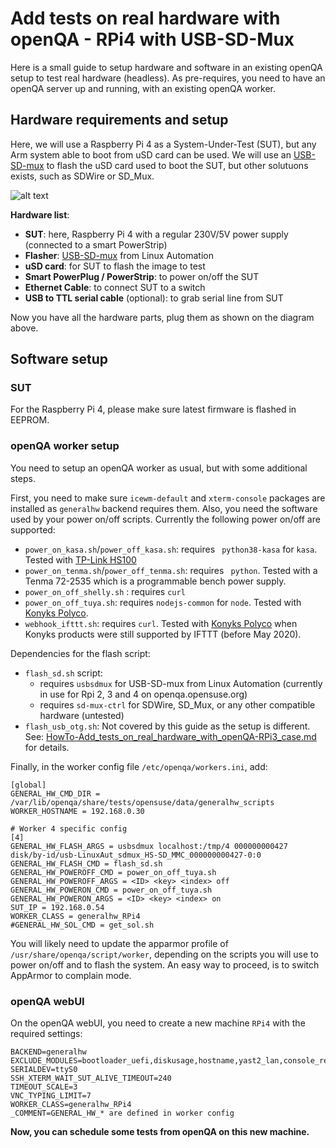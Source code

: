 
# Add tests on real hardware with openQA - RPi4 with USB-SD-Mux

Here is a small guide to setup hardware and software in an existing openQA setup to test real hardware (headless).
As pre-requires, you need to have an openQA server up and running, with an existing openQA worker.

## Hardware requirements and setup

Here, we will use a Raspberry Pi 4 as a System-Under-Test (SUT), but any Arm system able to boot from uSD card can be used.
We will use an [USB-SD-mux](https://shop.linux-automation.com/usb_sd_mux-D02-R01-V02-C00) to flash the uSD card used to boot the SUT, but other solutuons exists, such as SDWire or SD_Mux.

![alt text](RPi4_USB-SD-Mux.png "Hardware setup diagram")

**Hardware list**:

  * **SUT**: here, Raspberry Pi 4 with a regular 230V/5V power supply (connected to a smart PowerStrip)
  * **Flasher**: [USB-SD-mux](https://shop.linux-automation.com/usb_sd_mux-D02-R01-V02-C00) from Linux Automation
  * **uSD card**: for SUT to flash the image to test
  * **Smart PowerPlug / PowerStrip**: to power on/off the SUT
  * **Ethernet Cable**: to connect SUT to a switch
  * **USB to TTL serial cable** (optional): to grab serial line from SUT

Now you have all the hardware parts, plug them as shown on the diagram above.


## Software setup


### SUT

For the Raspberry Pi 4, please make sure latest firmware is flashed in EEPROM.


### openQA worker setup

You need to setup an openQA worker as usual, but with some additional steps.

First, you need to make sure `icewm-default` and `xterm-console` packages are installed as `generalhw` backend requires them.
Also, you need the software used by your power on/off scripts. Currently the following power on/off are supported:

  * `power_on_kasa.sh`/`power_off_kasa.sh`: requires ` python38-kasa` for `kasa`. Tested with [TP-Link HS100](https://www.tp-link.com/en/home-networking/smart-plug/hs100/)
  * `power_on_tenma.sh`/`power_off_tenma.sh`: requires ` python`. Tested with a Tenma 72-2535 which is a programmable bench power supply.
  * `power_on_off_shelly.sh` : requires `curl`
  * `power_on_off_tuya.sh`: requires `nodejs-common` for `node`. Tested with [Konyks Polyco](https://konyks.com/produit/polyco/).
  * `webhook_ifttt.sh`: requires `curl`. Tested with [Konyks Polyco](https://konyks.com/produit/polyco/) when Konyks products were still supported by IFTTT (before May 2020).

Dependencies for the flash script:

  * `flash_sd.sh` script:
    * requires `usbsdmux` for USB-SD-mux from Linux Automation (currently in use for Rpi 2, 3 and 4 on openqa.opensuse.org)
    * requires `sd-mux-ctrl` for SDWire, SD_Mux, or any other compatible hardware (untested)
  * `flash_usb_otg.sh`: Not covered by this guide as the setup is different. See: [HowTo-Add_tests_on_real_hardware_with_openQA-RPi3_case.md](https://github.com/ggardet/blog/blob/master/HowTo-Add_tests_on_real_hardware_with_openQA-RPi3_case.md) for details.


Finally, in the worker config file `/etc/openqa/workers.ini`, add:

```
[global]
GENERAL_HW_CMD_DIR = /var/lib/openqa/share/tests/opensuse/data/generalhw_scripts
WORKER_HOSTNAME = 192.168.0.30

# Worker 4 specific config
[4]
GENERAL_HW_FLASH_ARGS = usbsdmux localhost:/tmp/4 000000000427 disk/by-id/usb-LinuxAut_sdmux_HS-SD_MMC_000000000427-0:0
GENERAL_HW_FLASH_CMD = flash_sd.sh
GENERAL_HW_POWEROFF_CMD = power_on_off_tuya.sh
GENERAL_HW_POWEROFF_ARGS = <ID> <key> <index> off
GENERAL_HW_POWERON_CMD = power_on_off_tuya.sh
GENERAL_HW_POWERON_ARGS = <ID> <key> <index> on
SUT_IP = 192.168.0.54
WORKER_CLASS = generalhw_RPi4
#GENERAL_HW_SOL_CMD = get_sol.sh
```

You will likely need to update the apparmor profile of `/usr/share/openqa/script/worker`, depending on the scripts you will use to power on/off and to flash the system. An easy way to proceed, is to switch AppArmor to complain mode.


### openQA webUI

On the openQA webUI, you need to create a new machine `RPi4` with the required settings:

```
BACKEND=generalhw
EXCLUDE_MODULES=bootloader_uefi,diskusage,hostname,yast2_lan,console_reboot,gpt_ptable,sshd,ssh_cleanup,pam,yast2_lan_device_settings,journalctl,glibc_locale
SERIALDEV=ttyS0
SSH_XTERM_WAIT_SUT_ALIVE_TIMEOUT=240
TIMEOUT_SCALE=3
VNC_TYPING_LIMIT=7
WORKER_CLASS=generalhw_RPi4
_COMMENT=GENERAL_HW_* are defined in worker config

```

**Now, you can schedule some tests from openQA on this new machine.**
